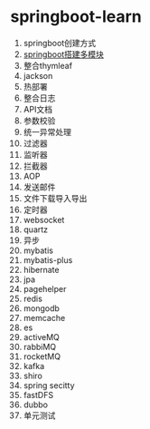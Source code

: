 # springboot-learn

1. springboot创建方式
2. [springboot搭建多模块](https://github.com/liuzelin0902/springboot-learn/tree/master/demo-parent)
3. 整合thymleaf
4. jackson
5. 热部署
6. 整合日志
7. API文档
8. 参数校验
9. 统一异常处理 
10. 过滤器
11. 监听器
12. 拦截器
13. AOP
14. 发送邮件 
15. 文件下载导入导出
16. 定时器
17. websocket
18. quartz 
19. 异步
20. mybatis
21. mybatis-plus
22. hibernate
23. jpa
24. pagehelper
25. redis
26. mongodb
27. memcache
28. es
29. activeMQ
30. rabbiMQ
31. rocketMQ
32. kafka
33. shiro
34. spring secitty
35. fastDFS
36. dubbo
37. 单元测试
